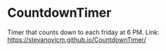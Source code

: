 # CountdownTimer

Timer that counts down to each friday at 6 PM. Link: https://stevanovicm.github.io/CountdownTimer/
